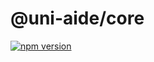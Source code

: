 # @uni-aide/core

[![npm version](https://img.shields.io/npm/v/@uni-aide/core.svg)](https://www.npmjs.com/package/@uni-aide/core)
